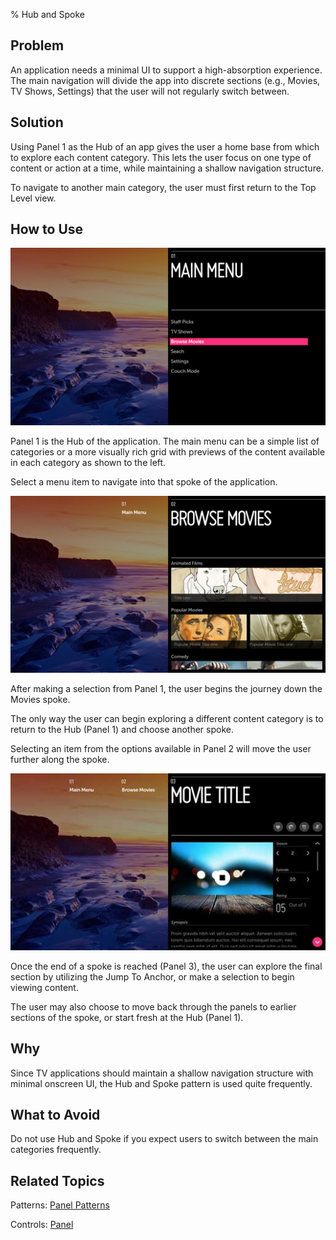 ﻿% Hub and Spoke

## Problem

An application needs a minimal UI to support a high-absorption experience.  The
main navigation will divide the app into discrete sections (e.g., Movies, TV
Shows, Settings) that the user will not regularly switch between.

## Solution

Using Panel 1 as the Hub of an app gives the user a home base from which to
explore each content category.  This lets the user focus on one type of content
or action at a time, while maintaining a shallow navigation structure.

To navigate to another main category, the user must first return to the Top
Level view.

## How to Use

![_Panel 1: Hub_](../../../assets/dg-navigation-hub-and-spoke-1.jpg)

Panel 1 is the Hub of the application.  The main menu can be a simple list of
categories or a more visually rich grid with previews of the content available
in each category as shown to the left.

Select a menu item to navigate into that spoke of the application.

![_Panel 2: Movies Spoke_](../../../assets/dg-navigation-hub-and-spoke-2.jpg)

After making a selection from Panel 1, the user begins the journey down the
Movies spoke.

The only way the user can begin exploring a different content category is to
return to the Hub (Panel 1) and choose another spoke.

Selecting an item from the options available in Panel 2 will move the user
further along the spoke.

![_Panel 3: End of Spoke_](../../../assets/dg-navigation-hub-and-spoke-3.jpg)

Once the end of a spoke is reached (Panel 3), the user can explore the final
section by utilizing the Jump To Anchor, or make a selection to begin viewing
content.

The user may also choose to move back through the panels to earlier sections of
the spoke, or start fresh at the Hub (Panel 1).

## Why

Since TV applications should maintain a shallow navigation structure with
minimal onscreen UI, the Hub and Spoke pattern is used quite frequently.

## What to Avoid

Do not use Hub and Spoke if you expect users to switch between the main
categories frequently.

## Related Topics

Patterns: [Panel Patterns](../app-structure/panel-patterns.html)

Controls: [Panel](../../controls/panel.html)
